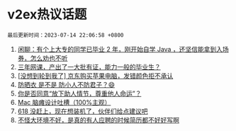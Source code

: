 # v2ex热议话题

`最后更新时间：2023-07-14 22:06:58 +0800`

1. [闲聊：有个上大专的同学已毕业 2 年，刚开始自学 Java ，还坚信能拿到入场券，怎么劝也不听](https://www.v2ex.com/t/956631)
1. [三年网课，产出了一大批有证，能力一般的毕业生？](https://www.v2ex.com/t/956669)
1. [[没想到轮到我了] 京东购买苹果电脑，发错颜色拒不承认](https://www.v2ex.com/t/956728)
1. [防晒衣 是不是 防小人不防君子？😄](https://www.v2ex.com/t/956636)
1. [你是否同意“放下助人情节，尊重他人命运”？](https://www.v2ex.com/t/956683)
1. [Mac 脑瘫设计吐槽（100%主观）](https://www.v2ex.com/t/956671)
1. [618 没赶上，现在想装机了，伙伴们给点建议吧](https://www.v2ex.com/t/956707)
1. [不怪大环境不好，是真的有人应聘的时候简历都不好好写啊](https://www.v2ex.com/t/956633)

